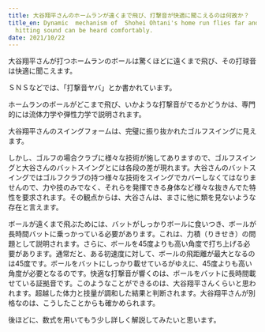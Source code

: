 ```yaml
---
title: 大谷翔平さんのホームランが遠くまで飛び、打撃音が快適に聞こえるのは何故か？
title_en: Dynamic  mechanism of  Shohei Ohtani's home run flies far and the
  hitting sound can be heard comfortably.
date: 2021/10/22
---
```

大谷翔平さんが打つホームランのボールは驚くほどに遠くまで飛び、その打球音は快適に聞こえます。

ＳＮＳなどでは、「打撃音ヤバ」とか書かれています。

ホームランのボールがどこまで飛び、いかような打撃音がでるかどうかは、専門的には流体力学や弾性力学で説明されます。

大谷翔平さんのスイングフォームは、完璧に振り抜かれたゴルフスイングに見えます。

しかし、ゴルフの場合クラブに様々な技術が施してありますので、ゴルフスイングと大谷さんのバットスイングとには各段の差が現れます。大谷さんのバットスイングではゴルフクラブの持つ様々な技術をスイングでカバーしなくてはなりませんので、力や技のみでなく、それらを発揮できる身体など様々な抜きんでた特性を要求されます。その観点からは、大谷さんは、まさに他に類を見ないような存在と言えます。

ボールが遠くまで飛ぶためには、バットがしっかりボールに食いつき、ボールが長時間バットに乗っかっている必要があります。これは、力積（りきせき）の問題として説明されます。さらに、ボールを45度よりも高い角度で打ち上げる必要があります。通常だと、ある初速度に対して、ボールの飛距離が最大となるのは45度です。ボールをバットにしっかり載せているがゆえに、45度よりも高い角度が必要となるのです。快適な打撃音が響くのは、ボールをバットに長時間載せている証拠音です。このようなことができるのは、大谷翔平さんくらいと思われます。超越した体力と技量が調和した結果と判断されます。大谷翔平さんが別格なのは、こうしたことからも確かめられます。

後ほどに、数式を用いてもう少し詳しく解説してみたいと思います。